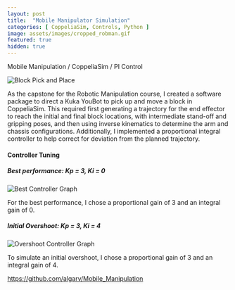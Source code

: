 ```yaml
---
layout: post
title:  "Mobile Manipulator Simulation"
categories: [ CoppeliaSim, Controls, Python ]
image: assets/images/cropped_robman.gif
featured: true
hidden: true
---
```


Mobile Manipulation / CoppeliaSim / PI Control

![Block Pick and Place](https://algarv.github.io/Portfolio/assets/images/449Final.gif)

As the capstone for the Robotic Manipulation course, I created a software package to direct a Kuka YouBot to pick up and move a block in CoppeliaSim. This required first generating a trajectory for the end effector to reach the initial and final block locations, with intermediate stand-off and gripping poses, and then using inverse kinematics to determine the arm and chassis configurations. Additionally, I implemented a proportional integral controller to help correct for deviation from the planned trajectory. 

#### Controller Tuning

##### Best performance: Kp = 3, Ki = 0
![Best Controller Graph](https://algarv.github.io/Portfolio/assets/images/best.png)

For the best performance, I chose a proportional gain of 3 and an integral gain of 0.

##### Initial Overshoot: Kp = 3, Ki = 4
![Overshoot Controller Graph](https://algarv.github.io/Portfolio/assets/images/overshoot.png)

To simulate an initial overshoot, I chose a proportional gain of 3 and an integral gain of 4.

https://github.com/algarv/Mobile_Manipulation